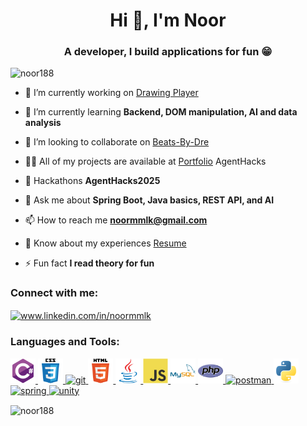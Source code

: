 <h1 align="center">Hi 👋, I'm Noor</h1>
<h3 align="center">A developer, I build applications for fun 😁</h3>

<p align="left"> <img src="https://komarev.com/ghpvc/?username=noor188&label=Profile%20views&color=0e75b6&style=flat" alt="noor188" /> </p>

- 🔭 I’m currently working on [Drawing Player](https://github.com/noor188/Drawing-Player-application)

- 🌱 I’m currently learning **Backend, DOM manipulation, AI and data analysis**

- 👯 I’m looking to collaborate on [Beats-By-Dre](https://github.com/noor188/Beats-By-Dre)

- 👨‍💻 All of my projects are available at [Portfolio](https://noor188.github.io/my-portfolio/#projects)   AgentHacks

- 💬 Hackathons **AgentHacks2025**

- 💬 Ask me about **Spring Boot, Java basics, REST API, and AI**

- 📫 How to reach me **noormmlk@gmail.com**

- 📄 Know about my experiences [Resume](https://drive.google.com/file/d/1BBOE4e98zbrD0QU2cx8cjqFPm_6mVxMA/view?usp=sharing)

- ⚡ Fun fact **I read theory for fun**

<h3 align="left">Connect with me:</h3>
<p align="left">
<a href="https://www.linkedin.com/in/noormmlk" target="blank"><img align="center" src="https://raw.githubusercontent.com/rahuldkjain/github-profile-readme-generator/master/src/images/icons/Social/linked-in-alt.svg" alt="www.linkedin.com/in/noormmlk" target="_blank" height="30" width="40" /></a>
</p>

<h3 align="left">Languages and Tools:</h3>
<p align="left"> <a href="https://www.w3schools.com/cs/" target="_blank" rel="noreferrer"> <img src="https://raw.githubusercontent.com/devicons/devicon/master/icons/csharp/csharp-original.svg" alt="csharp" width="40" height="40"/> </a> <a href="https://www.w3schools.com/css/" target="_blank" rel="noreferrer"> <img src="https://raw.githubusercontent.com/devicons/devicon/master/icons/css3/css3-original-wordmark.svg" alt="css3" width="40" height="40"/> </a> <a href="https://git-scm.com/" target="_blank" rel="noreferrer"> <img src="https://www.vectorlogo.zone/logos/git-scm/git-scm-icon.svg" alt="git" width="40" height="40"/> </a> <a href="https://www.w3.org/html/" target="_blank" rel="noreferrer"> <img src="https://raw.githubusercontent.com/devicons/devicon/master/icons/html5/html5-original-wordmark.svg" alt="html5" width="40" height="40"/> </a> <a href="https://www.java.com" target="_blank" rel="noreferrer"> <img src="https://raw.githubusercontent.com/devicons/devicon/master/icons/java/java-original.svg" alt="java" width="40" height="40"/> </a> <a href="https://developer.mozilla.org/en-US/docs/Web/JavaScript" target="_blank" rel="noreferrer"> <img src="https://raw.githubusercontent.com/devicons/devicon/master/icons/javascript/javascript-original.svg" alt="javascript" width="40" height="40"/> </a> <a href="https://www.mysql.com/" target="_blank" rel="noreferrer"> <img src="https://raw.githubusercontent.com/devicons/devicon/master/icons/mysql/mysql-original-wordmark.svg" alt="mysql" width="40" height="40"/> </a> <a href="https://www.php.net" target="_blank" rel="noreferrer"> <img src="https://raw.githubusercontent.com/devicons/devicon/master/icons/php/php-original.svg" alt="php" width="40" height="40"/> </a> <a href="https://postman.com" target="_blank" rel="noreferrer"> <img src="https://www.vectorlogo.zone/logos/getpostman/getpostman-icon.svg" alt="postman" width="40" height="40"/> </a> <a href="https://www.python.org" target="_blank" rel="noreferrer"> <img src="https://raw.githubusercontent.com/devicons/devicon/master/icons/python/python-original.svg" alt="python" width="40" height="40"/> </a> <a href="https://spring.io/" target="_blank" rel="noreferrer"> <img src="https://www.vectorlogo.zone/logos/springio/springio-icon.svg" alt="spring" width="40" height="40"/> </a> <a href="https://unity.com/" target="_blank" rel="noreferrer"> <img src="https://www.vectorlogo.zone/logos/unity3d/unity3d-icon.svg" alt="unity" width="40" height="40"/> </a> </p>

<p><img align="center" src="https://github-readme-streak-stats.herokuapp.com/?user=noor188&" alt="noor188" /></p>

